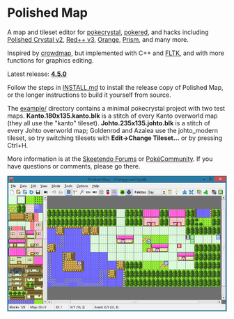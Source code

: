 # Polished Map

A map and tileset editor for [pokecrystal](https://github.com/pret/pokecrystal), [pokered](https://github.com/pret/pokered), and hacks including [Polished Crystal v2](https://github.com/Rangi42/polishedcrystal/tree/v2.2.0), [Red++ v3](https://github.com/TheFakeMateo/rpp-backup), [Orange](https://github.com/PiaCarrot/pokeorange), [Prism](https://www.reddit.com/r/PokemonPrism), and many more.

Inspired by [crowdmap](https://github.com/yenatch/crowdmap), but implemented with C++ and [FLTK](http://www.fltk.org/), and with more functions for graphics editing.

Latest release: [**4.5.0**](https://github.com/Rangi42/polished-map/releases/tag/v4.5.0)

Follow the steps in [INSTALL.md](INSTALL.md) to install the release copy of Polished Map, or the longer instructions to build it yourself from source.

The [example/](example/) directory contains a minimal pokecrystal project with two test maps. **Kanto.180x135.kanto.blk** is a stitch of every Kanto overworld map (they all use the "kanto" tileset). **Johto.235x135.johto.blk** is a stitch of every Johto overworld map; Goldenrod and Azalea use the johto_modern tileset, so try switching tilesets with **Edit→Change Tileset…** or by pressing Ctrl+H.

More information is at the [Skeetendo Forums](https://hax.iimarckus.org/topic/7222/) or [PokéCommunity](https://www.pokecommunity.com/showthread.php?t=425994). If you have questions or comments, please go there.

![Screenshot](screenshot.png)
